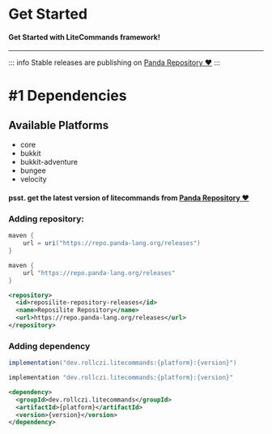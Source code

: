 # Get Started
#### Get Started with LiteCommands framework!
---

::: info
Stable releases are publishing on [Panda Repository ❤](https://repo.panda-lang.org/#/releases/dev/rollczi/litecommands)
:::


# #1 Dependencies

## Available Platforms
- core
- bukkit
- bukkit-adventure
- bungee
- velocity

#### psst. get the latest version of litecommands from [Panda Repository ❤](https://repo.panda-lang.org/#/releases/dev/rollczi/litecommands)

### Adding repository:

```groovy [repository:Gradle Kotlin]
maven {
    url = uri("https://repo.panda-lang.org/releases")
}
```

```groovy [repository:Gradle Groovy]
maven {
    url "https://repo.panda-lang.org/releases"
}
```

```xml [repository:Maven]
<repository>
  <id>reposilite-repository-releases</id>
  <name>Reposilite Repository</name>
  <url>https://repo.panda-lang.org/releases</url>
</repository>
```

### Adding dependency

```groovy [dependency:Gradle Kotlin]
implementation("dev.rollczi.litecommands:{platform}:{version}")
```

```groovy [dependency:Gradle Groovy]
implementation "dev.rollczi.litecommands:{platform}:{version}"
```

```xml [dependency:Maven]
<dependency>
  <groupId>dev.rollczi.litecommands</groupId>
  <artifactId>{platform}</artifactId>
  <version>{version}</version>
</dependency>
```